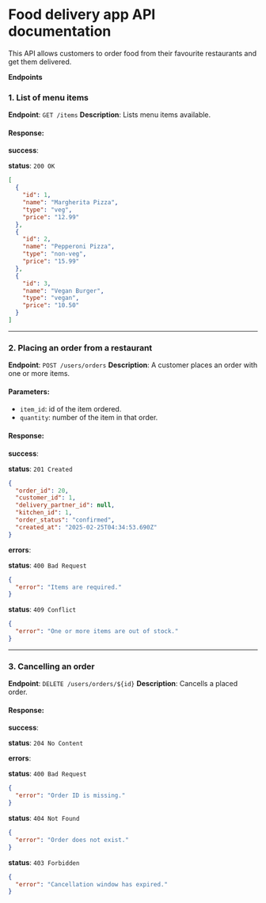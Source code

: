 # Food delivery app API documentation

This API allows customers to order food from their favourite restaurants
and get them delivered.

**Endpoints**

### 1. List of menu items

**Endpoint**: `GET /items`
**Description**: Lists menu items available.

#### Response:

**success**:

**status**: `200 OK`

```json
[
  {
    "id": 1,
    "name": "Margherita Pizza",
    "type": "veg",
    "price": "12.99"
  },
  {
    "id": 2,
    "name": "Pepperoni Pizza",
    "type": "non-veg",
    "price": "15.99"
  },
  {
    "id": 3,
    "name": "Vegan Burger",
    "type": "vegan",
    "price": "10.50"
  }
]
```

---

### 2. Placing an order from a restaurant

**Endpoint**: `POST /users/orders`
**Description**: A customer places an order with one or more items.

#### Parameters:

- `item_id`: id of the item ordered.
- `quantity`: number of the item in that order.

#### Response:

**success**:

**status**: `201 Created`

```json
{
  "order_id": 20,
  "customer_id": 1,
  "delivery_partner_id": null,
  "kitchen_id": 1,
  "order_status": "confirmed",
  "created_at": "2025-02-25T04:34:53.690Z"
}
```

**errors**:

**status**: `400 Bad Request`

```json
{
  "error": "Items are required."
}
```

**status**: `409 Conflict`

```json
{
  "error": "One or more items are out of stock."
}
```

---

### 3. Cancelling an order

**Endpoint**: `DELETE /users/orders/${id}`
**Description**: Cancells a placed order.

#### Response:

**success**:

**status**: `204 No Content`

**errors**:

**status**: `400 Bad Request`

```json
{
  "error": "Order ID is missing."
}
```

**status**: `404 Not Found`

```json
{
  "error": "Order does not exist."
}
```

**status**: `403 Forbidden`

```json
{
  "error": "Cancellation window has expired."
}
```
